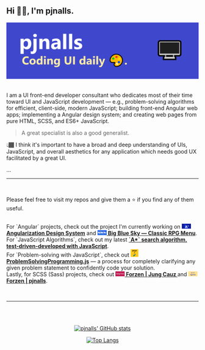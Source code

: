 <br>

## Hi 👋🏾, I'm pjnalls.

<div align="center">
<img 
  alt="GitHub Profile Banner image." 
  src="img/github-profile-banner.png">
</div>
<br>

<p align="left">
I am a UI front-end developer consultant who dedicates most of their time toward UI and JavaScript development — e.g., problem-solving algorithms for efficient, client-side, modern JavaScript; building front-end Angular web apps; implementing a Angular design system; and creating web pages from pure HTML, SCSS, and ES6+ JavaScript.

<br>

> A great specialist is also a good generalist.

👆🏾 I think it's important to have a broad and deep understanding of UIs, JavaScript, and overall aesthetics for any application which needs good UX facilitated by a great UI.

...
<br>

<hr>
<br>

Please feel free to visit my repos and give them a ⭐ if you find any of them useful.

<br>
For `Angular` projects, check out the project I'm currently working on <a href="https://github.com/pjnalls/AngularizationDesignSystem"><b><img src="assets/project-5.jpg" alt="A Degrees icon." width="24px"/> Angularization Design System</b></a> and <a href="https://github.com/pjnalls/ClassicRPGMenu"><b><img src="assets/project-6.jpg"  alt="Big Blue Sky icon." width="24px"/> Big Blue Sky — Classic RPG Menu</b></a>.

<br>
For `JavaScript Algorithms`, check out my latest <a href="https://github.com/pjnalls/test-driven-javascript-dsa/blob/main/algorithms/search/a-star.js"><b>`A*` search algorithm, test-driven-developed with JavaScript</b></a>.

<br>
For `Problem-solving with JavaScript`, check out <a href="https://github.com/pjnalls/ProblemSolvingProgramming.js"><img src="img/psp.js.png" width="20px" alt="Problem-Solving Programming icon"> <b>ProblemSolvingProgramming.js</b></a> — a process for completely clarifying any given problem statement to confidently code your solution.

<br>
Lastly, for SCSS (Sass) projects, check out <a href="https://github.com/forzen-dot-io/JungCauz"><b><img src="assets/project-4.jpg" alt="Jung Cauz icon." width="24px"/> Forzen | Jung Cauz </b></a> and <a href="https://github.com/forzen-dot-io/pjnalls"><b><img src="assets/project-3.jpg"  alt="pjnalls Forzen icon." width="24px"/> Forzen | pjnalls</b></a>.
</p>

<br>
<hr>
<br>

<div align="center">

</div>

<div align="center">

<br>

[![pjnalls' GitHub stats](https://github-readme-stats.vercel.app/api?username=pjnalls&count_private=true&show_icons=true)](https://github.com/anuraghazra/github-readme-stats)

[![Top Langs](https://github-readme-stats.vercel.app/api/top-langs/?username=pjnalls&layout=compact)](https://github.com/anuraghazra/github-readme-stats)

</div>
